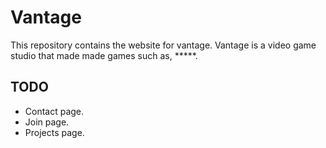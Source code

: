 # Vantage
This repository contains the website for vantage.
Vantage is a video game studio that made made games such as, *****.

## TODO
- Contact page.
- Join page.
- Projects page.
